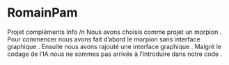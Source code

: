 # RomainPam
Projet compléments Info /n
Nous avons choisis comme projet un morpion . Pour commencer nous avons fait d’abord le morpion sans interface graphique . Ensuite nous avons rajouté une interface graphique . Malgré le codage de l’IA nous ne sommes pas arrivés à l’introduire dans notre code .
